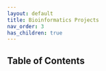 ```yaml
---
layout: default
title: Bioinformatics Projects
nav_order: 3
has_children: true
---
```


## Table of Contents
